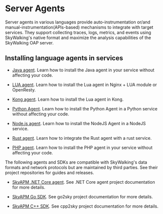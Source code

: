 # Server Agents

Server agents in various languages provide auto-instrumentation or/and manual-instrumentation(APIs-based) mechanisms to
integrate with target services. They support collecting traces, logs, metrics, and events using SkyWalking's native
format and maximize the analysis capabilities of the SkyWalking OAP server.

## Installing language agents in services

- [Java agent](https://skywalking.apache.org/docs/skywalking-java/next/en/setup/service-agent/java-agent/readme/). Learn how to install the Java agent in your service without affecting your code.

- [LUA agent](https://github.com/apache/skywalking-nginx-lua). Learn how to install the Lua agent in Nginx + LUA module or OpenResty.

- [Kong agent](https://github.com/apache/skywalking-kong). Learn how to install the Lua agent in Kong.

- [Python Agent](https://skywalking.apache.org/docs/skywalking-python/next/en/setup/cli/). Learn how to install the Python Agent in a Python service without affecting your code.

- [Node.js agent](https://github.com/apache/skywalking-nodejs). Learn how to install the NodeJS Agent in a NodeJS service.

- [Rust agent](https://github.com/apache/skywalking-rust). Learn how to integrate the Rust agent with a rust service.

- [PHP agent](https://skywalking.apache.org/docs/skywalking-php/next/readme/). Learn how to install the PHP agent in your service without affecting your code.

The following agents and SDKs are compatible with SkyWalking's data formats and network protocols but are maintained by
third parties. See their project repositories for guides and releases.

- [SkyAPM .NET Core agent](https://github.com/SkyAPM/SkyAPM-dotnet). See .NET Core agent project documentation for more
  details.

- [SkyAPM Go SDK](https://github.com/SkyAPM/go2sky). See go2sky project documentation for more details.

- [SkyAPM C++ SDK](https://github.com/SkyAPM/cpp2sky). See cpp2sky project documentation for more details.
